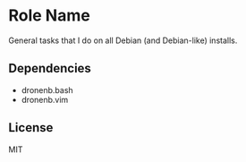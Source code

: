 Role Name
=========

General tasks that I do on all Debian (and Debian-like) installs.

Dependencies
------------

- dronenb.bash
- dronenb.vim

License
-------

MIT
